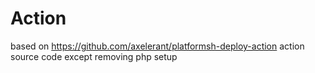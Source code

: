 # Action
based on https://github.com/axelerant/platformsh-deploy-action action source code except removing php setup